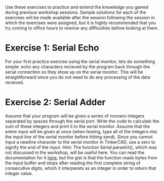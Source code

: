 Use these exercises to practice and extend the knowledge you gained during previous workshop sessions. Sample solutions for each of the exercises will be made available after the session following the session in which the exercises were assigned, but it is highly recommended that you try coming to office hours to resolve any difficulties before looking at them.

# Exercise 1: Serial Echo
For your first practice exercise using the serial monitor, lets do something simple: echo any characters recieved by the program back through the serial connection so they show up on the serial monitor. This will be straightforward since you do not need to do any processing of the data recieved.

# Exercise 2: Serial Adder
Assume that your program will be given a series of nonzero integers separated by spaces through the serial port. Write the code to calculate the sum of these integers and print it to the serial monitor. Assume that the entire input will be given at once (when testing, type all of the integers into the input line of the serial monitor before hitting send). Since you cannot input a newline character to the serial monitor in TinkerCAD, use a zero to signify the end of the input.
Hint: The function Serial.parseInt(), which was not discussed in the workshop, will be useful here. You can read the documentation for it [here](https://www.arduino.cc/reference/en/language/functions/communication/serial/parseint/), but the gist is that the function reads bytes from the input buffer and stops after reading the first complete string of consecutive digits, which it interperets as an integer in order to return that integer value.
